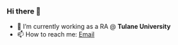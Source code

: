 ### Hi there 👋
 

- 🔭 I’m currently working as a RA @ **Tulane University**
- 📫 How to reach me: [Email](muddin.tu@gmail.com)
 
